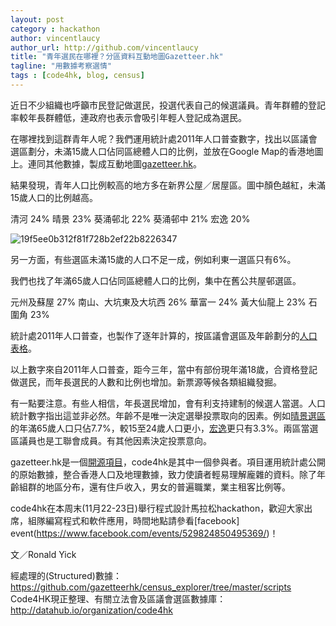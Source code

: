 ```yaml
---
layout: post
category : hackathon
author: vincentlaucy
author_url: http://github.com/vincentlaucy
title: "青年選民在哪裡？分區資料互動地圖Gazetteer.hk"
tagline: "用數據考察選情"
tags : [code4hk, blog, census]
---
```



近日不少組織也呼籲市民登記做選民，投選代表自己的候選議員。青年群體的登記率較年長群體低，連政府也表示會吸引年輕人登記成為選民。

在哪裡找到這群青年人呢？我們運用統計處2011年人口普查數字，找出以區議會選區劃分，未滿15歲人口佔同區總體人口的比例，並放在Google Map的香港地圖上。連同其他數據，製成互動地圖[gazetteer.hk](gazetteer.hk)。

結果發現，青年人口比例較高的地方多在新界公屋／居屋區。圖中顏色越紅，未滿15歲人口的比例越高。

清河 24%
晴景 23%
葵涌邨北 22%
葵涌邨中 21%
宏逸 20%


![19f5ee0b312f81f728b2ef22b8226347](https://cloud.githubusercontent.com/assets/1883877/5125412/0884c156-70ff-11e4-98d1-3f7e16f876b3.png)

另一方面，有些選區未滿15歲的人口不足一成，例如利東一選區只有6%。

我們也找了年滿65歲人口佔同區總體人口的比例，集中在舊公共屋邨選區。

元州及蘇屋 27%
南山、大坑東及大坑西 26%
華富一 24%
黃大仙龍上 23%
石圍角 23%

統計處2011年人口普查，也製作了逐年計算的，按區議會選區及年齡劃分的[人口表格](http://www.census2011.gov.hk/tc/main-table/A305.html)。

以上數字來自2011年人口普查，距今三年，當中有部份現年滿18歲，合資格登記做選民，而年長選民的人數和比例也增加。新票源等候各類組織發掘。

有一點要注意。有些人相信，年長選民增加，會有利支持建制的候選人當選。人口統計數字指出這並非必然。年齡不是唯一決定選舉投票取向的因素。例如[晴景選區](http://www.census2011.gov.hk/tc/district-profiles/ca/yuen-long/m21.html)的年滿65歲人口只佔7.7%，較15至24歲人口更小，[宏逸](http://www.census2011.gov.hk/tc/district-profiles/ca/yuen-long/m20.html)更只有3.3%。兩區當選區議員也是工聯會成員。有其他因素決定投票意向。

gazetteer.hk是一個[開源項目](https://github.com/gazetteerhk/census_explorer)，code4hk是其中一個參與者。項目運用統計處公開的原始數據，整合香港人口及地理數據，致力使讀者輕易理解龐雜的資料。除了年齡組群的地區分布，還有住戶收入，男女的普遍職業，業主租客比例等。

code4hk在本周末(11月22-23日)舉行程式設計馬拉松hackathon，歡迎大家出席，組隊編寫程式和軟件應用，時間地點請參看[facebook] event(https://www.facebook.com/events/529824850495369/)！

文／Ronald Yick

經處理的(Structured)數據：https://github.com/gazetteerhk/census_explorer/tree/master/scripts
Code4HK現正整理、有關立法會及區議會選區數據庫：http://datahub.io/organization/code4hk
